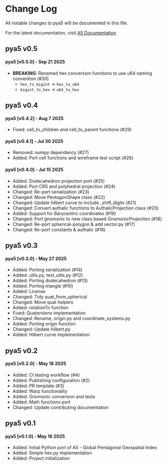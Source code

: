 # Change Log

All notable changes to pya5 will be documented in this file.

For the latest documentation, visit [A5 Documentation](https://a5geo.org)

<!--
Each version should:
  List its release date in the above format.
  Group changes to describe their impact on the project, as follows:
  Added for new features.
  Changed for changes in existing functionality.
  Deprecated for once-stable features removed in upcoming releases.
  Removed for deprecated features removed in this release.
  Fixed for any bug fixes.
  Security to invite users to upgrade in case of vulnerabilities.
Ref: http://keepachangelog.com/en/0.3.0/
-->

## pya5 v0.5

#### pya5 [v0.5.0] - Sep 21 2025

- **BREAKING**: Renamed hex conversion functions to use u64 naming convention (#30)
  - `hex_to_bigint` → `hex_to_u64`
  - `bigint_to_hex` → `u64_to_hex`

## pya5 v0.4

#### pya5 [v0.4.2] - Aug 7 2025

- Fixed: cell_to_children and cell_to_parent functions (#29)

#### pya5 [v0.4.1] - Jul 30 2025

- Removed: numpy dependency (#27)
- Added: Port cell functions and wireframe test script (#26)

#### pya5 [v0.4.0] - Jul 15 2025

- Added: Dodecahedron projection port (#25)
- Added: Port CRS and polyhedral projection (#24)
- Changed: Re-port serialization (#23)
- Changed: Move PentagonShape class (#22)
- Changed: Update hilbert curve to include _shift_digits (#21)
- Changed: Convert authalic functions to AuthalicProjection class (#20)
- Added: Support for Barycentric coordinates (#19)
- Changed: Port gnomonic to new class based GnomonicProjection (#18)
- Changed: Re-port spherical-polygon & add vector.py (#17)
- Changed: Re-port constants & authalic (#16)

## pya5 v0.3

#### pya5 [v0.3.0] - May 27 2025

- Added: Porting serialization (#14)
- Added: utils.py, test_utils.py (#12)
- Added: Porting dodecahedron (#13)
- Added: Porting triangle (#10)
- Added: License
- Changed: Tidy quat_from_spherical
- Changed: Move quat helpers
- Added: rotationTo function
- Fixed: Quaternions implementation
- Changed: Rename, origin.py and coordinate_systems.py
- Added: Porting origin function
- Changed: Update hilbert.py
- Added: Hilbert curve implementation

## pya5 v0.2

#### pya5 [v0.2.0] - May 18 2025

- Added: CI testing workflow (#4)
- Added: Publishing configuration (#2)
- Added: PR template (#3)
- Added: Warp functionality
- Added: Gnomonic conversion and tests
- Added: Math functions port
- Changed: Update contributing documentation

## pya5 v0.1

#### pya5 [v0.1.0] - May 16 2025

- Added: Initial Python port of A5 - Global Pentagonal Geospatial Index
- Added: Simple hex.py implementation
- Added: Project initialization
